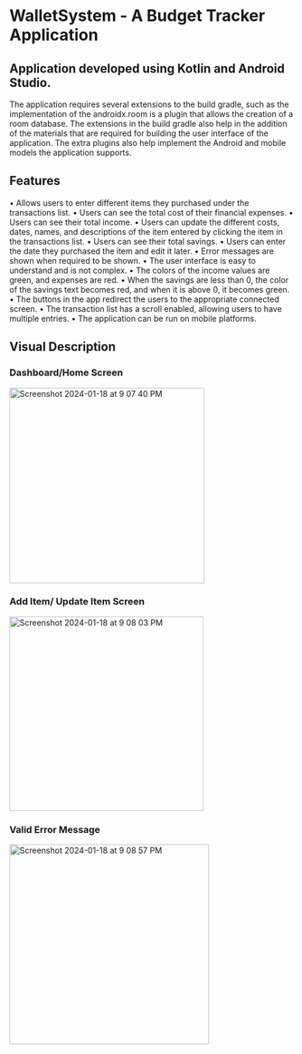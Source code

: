 # WalletSystem - A Budget Tracker Application

## Application developed using Kotlin and Android Studio.
The application requires several extensions to the build gradle, such as the implementation of the androidx.room is a plugin that allows the creation of a room database. The extensions in the build gradle also help in the addition of the materials that are required for building the user interface of the application. The extra plugins also help implement the Android and mobile models the application supports.

## Features
• Allows users to enter different items they purchased under the transactions list.
• Users can see the total cost of their financial expenses.
• Users can see their total income.
• Users can update the different costs, dates, names, and descriptions of the item entered by clicking the item in the transactions list.
• Users can see their total savings.
• Users can enter the date they purchased the item and edit it later.
• Error messages are shown when required to be shown.
• The user interface is easy to understand and is not complex.
• The colors of the income values are green, and expenses are red.
• When the savings are less than 0, the color of the savings text becomes red, and when it is above 0, it becomes green.
• The buttons in the app redirect the users to the appropriate connected screen.
• The transaction list has a scroll enabled, allowing users to have multiple entries.
• The application can be run on mobile platforms.

## Visual Description 
### Dashboard/Home Screen
<img width="345" alt="Screenshot 2024-01-18 at 9 07 40 PM" src="https://github.com/tanishv12/WalletSystem/assets/65863468/8b31b70d-34a1-4053-8fa1-6dbd71b74edc">

### Add Item/ Update Item Screen
<img width="343" alt="Screenshot 2024-01-18 at 9 08 03 PM" src="https://github.com/tanishv12/WalletSystem/assets/65863468/a9e2ae90-e855-4b95-ad7d-47e2853c49bb">

### Valid Error Message
<img width="353" alt="Screenshot 2024-01-18 at 9 08 57 PM" src="https://github.com/tanishv12/WalletSystem/assets/65863468/0801dc2a-36ec-4890-9d01-8a7d6551b985">
























